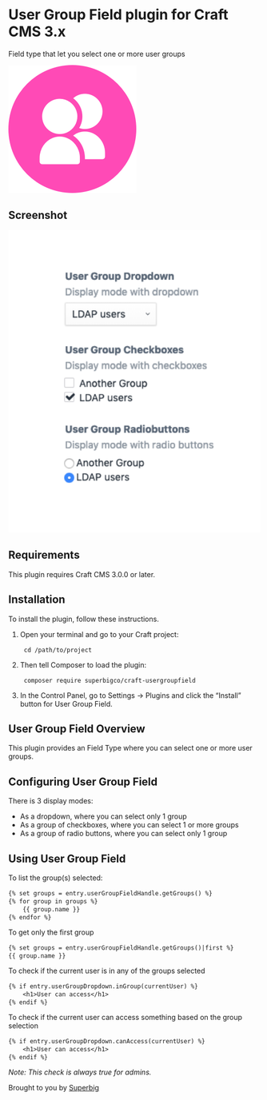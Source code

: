 # User Group Field plugin for Craft CMS 3.x

Field type that let you select one or more user groups

![Icon](resources/icon.png)

## Screenshot

![Screenshot](resources/screenshot.png)

## Requirements

This plugin requires Craft CMS 3.0.0 or later.

## Installation

To install the plugin, follow these instructions.

1. Open your terminal and go to your Craft project:

        cd /path/to/project

2. Then tell Composer to load the plugin:

        composer require superbigco/craft-usergroupfield

3. In the Control Panel, go to Settings → Plugins and click the “Install” button for User Group Field.

## User Group Field Overview

This plugin provides an Field Type where you can select one or more user groups.

## Configuring User Group Field

There is 3 display modes:
- As a dropdown, where you can select only 1 group
- As a group of checkboxes, where you can select 1 or more groups
- As a group of radio buttons, where you can select only 1 group

## Using User Group Field

To list the group(s) selected:
```twig
{% set groups = entry.userGroupFieldHandle.getGroups() %}
{% for group in groups %}
    {{ group.name }}
{% endfor %}
```

To get only the first group
```twig
{% set groups = entry.userGroupFieldHandle.getGroups()|first %}
{{ group.name }}
```

To check if the current user is in any of the groups selected
```twig
{% if entry.userGroupDropdown.inGroup(currentUser) %}
    <h1>User can access</h1>
{% endif %}
```

To check if the current user can access something based on the group selection
```twig
{% if entry.userGroupDropdown.canAccess(currentUser) %}
    <h1>User can access</h1>
{% endif %}
```

_Note: This check is always true for admins._

Brought to you by [Superbig](https://superbig.co)
